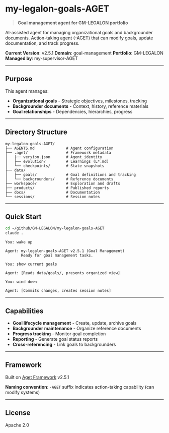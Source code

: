 # my-legalon-goals-AGET

> **Goal management agent for GM-LEGALON portfolio**

AI-assisted agent for managing organizational goals and backgrounder documents. Action-taking agent (-AGET) that can modify goals, update documentation, and track progress.

**Current Version**: v2.5.1
**Domain**: goal-management
**Portfolio**: GM-LEGALON
**Managed by**: my-supervisor-AGET

---

## Purpose

This agent manages:
- **Organizational goals** - Strategic objectives, milestones, tracking
- **Backgrounder documents** - Context, history, reference materials
- **Goal relationships** - Dependencies, hierarchies, progress

---

## Directory Structure

```
my-legalon-goals-AGET/
├── AGENTS.md              # Agent configuration
├── .aget/                 # Framework metadata
│   ├── version.json       # Agent identity
│   ├── evolution/         # Learnings (L*.md)
│   └── checkpoints/       # State snapshots
├── data/
│   ├── goals/             # Goal definitions and tracking
│   └── backgrounders/     # Reference documents
├── workspace/             # Exploration and drafts
├── products/              # Published reports
├── docs/                  # Documentation
└── sessions/              # Session notes
```

---

## Quick Start

```bash
cd ~/github/GM-LEGALON/my-legalon-goals-AGET
claude .
```

```
You: wake up

Agent: my-legalon-goals-AGET v2.5.1 (Goal Management)
       Ready for goal management tasks.

You: show current goals

Agent: [Reads data/goals/, presents organized view]

You: wind down

Agent: [Commits changes, creates session notes]
```

---

## Capabilities

- **Goal lifecycle management** - Create, update, archive goals
- **Backgrounder maintenance** - Organize reference documents
- **Progress tracking** - Monitor goal completion
- **Reporting** - Generate goal status reports
- **Cross-referencing** - Link goals to backgrounders

---

## Framework

Built on [Aget Framework](https://github.com/aget-framework/template-worker-aget) v2.5.1

**Naming convention**: `-AGET` suffix indicates action-taking capability (can modify systems)

---

## License

Apache 2.0
